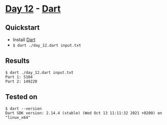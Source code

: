 # [Day 12](https://adventofcode.com/2021/day/12) - [Dart](https://dart.dev/)

## Quickstart
* Install [Dart](https://dart.dev/)
* `$ dart ./day_12.dart input.txt`

## Results
```console
$ dart ./day_12.dart input.txt
Part 1: 5104
Part 2: 149220
```

## Tested on
```console
$ dart --version
Dart SDK version: 2.14.4 (stable) (Wed Oct 13 11:11:32 2021 +0200) on "linux_x64"
```